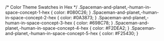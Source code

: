 /* Color Theme Swatches in Hex */
.Spaceman-and-planet,-human-in-space-concept-1-hex { color: #080C26; }
.Spaceman-and-planet,-human-in-space-concept-2-hex { color: #0A3873; }
.Spaceman-and-planet,-human-in-space-concept-3-hex { color: #698C78; }
.Spaceman-and-planet,-human-in-space-concept-4-hex { color: #F2DEA2; }
.Spaceman-and-planet,-human-in-space-concept-5-hex { color: #F25430; }
